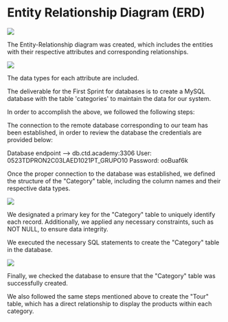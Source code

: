 # Entity Relationship Diagram (ERD)

![](https://i.postimg.cc/m21kqVKy/DER-Proyecto-Integrador-Imagen.png)

The Entity-Relationship diagram was created, which includes the entities with their respective attributes and corresponding relationships. 

![](https://i.postimg.cc/7LjTt6Nm/tipo-de-dato.png)

The data types for each attribute are included.

The deliverable for the First Sprint for databases is to create a MySQL database with the table 'categories' to maintain the data for our system. 

In order to accomplish the above, we followed the following steps:

The connection to the remote database corresponding to our team has been established, in order to review the database the credentials are provided below:

Database endpoint --> db.ctd.academy:3306
User: 0523TDPRON2C03LAED1021PT_GRUPO10
Password: ooBuaf6k

Once the proper connection to the database was established, we defined the structure of the "Category" table, including the column names and their respective data types.

![](https://i.postimg.cc/D0rjyRZ3/creaci-n-tablas.png)

We designated a primary key for the "Category" table to uniquely identify each record. Additionally, we applied any necessary constraints, such as NOT NULL, to ensure data integrity.

We executed the necessary SQL statements to create the "Category" table in the database.

![](https://i.postimg.cc/yY7nyQxW/ejemplo.png)

Finally, we checked the database to ensure that the "Category" table was successfully created.

We also followed the same steps mentioned above to create the "Tour" table, which has a direct relationship to display the products within each category.

